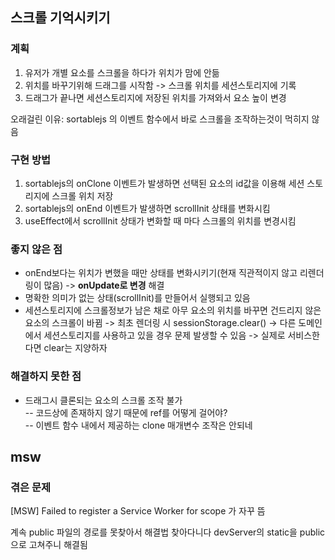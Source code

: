 ## 스크롤 기억시키기

### 계획

1. 유저가 개별 요소를 스크롤을 하다가 위치가 맘에 안듦
2. 위치를 바꾸기위해 드래그를 시작함 -> 스크롤 위치를 세션스토리지에 기록
3. 드래그가 끝나면 세션스토리지에 저장된 위치를 가져와서 요소 높이 변경

오래걸린 이유: sortablejs 의 이벤트 함수에서 바로 스크롤을 조작하는것이 먹히지 않음

### 구현 방법

1. sortablejs의 onClone 이벤트가 발생하면 선택된 요소의 id값을 이용해 세션 스토리지에 스크롤 위치 저장
2. sortablejs의 onEnd 이벤트가 발생하면 scrollInit 상태를 변화시킴
3. useEffect에서 scrollInit 상태가 변화할 때 마다 스크롤의 위치를 변경시킴

### 좋지 않은 점

- onEnd보다는 위치가 변했을 때만 상태를 변화시키기(현재 직관적이지 않고 리렌더링이 많음) -> **onUpdate로 변경** 해결
- 명확한 의미가 없는 상태(scrollInit)를 만들어서 실행되고 있음
- 세션스토리지에 스크롤정보가 남은 채로 아무 요소의 위치를 바꾸면 건드리지 않은 요소의 스크롤이 바뀜 -> 최초 렌더링 시 sessionStorage.clear() -> 다른 도메인에서 세션스토리지를 사용하고 있을 경우 문제 발생할 수 있음 -> 실제로 서비스한다면 clear는 지양하자

### 해결하지 못한 점

- 드래그시 클론되는 요소의 스크롤 조작 불가  
  -- 코드상에 존재하지 않기 때문에 ref를 어떻게 걸어야?  
  -- 이벤트 함수 내에서 제공하는 clone 매개변수 조작은 안되네

## msw

### 겪은 문제

[MSW] Failed to register a Service Worker for scope 가 자꾸 뜸

계속 public 파일의 경로를 못찾아서 해결법 찾아다니다 devServer의 static을 public으로 고쳐주니 해결됨
